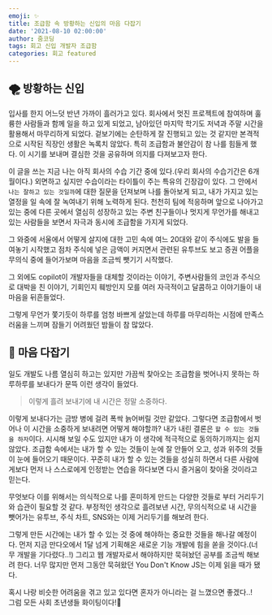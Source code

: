```yaml
---
emoji: ✨
title: 조급함 속 방황하는 신입의 마음 다잡기
date: '2021-08-10 02:00:00'
author: 줌코딩
tags: 회고 신입 개발자 조급함
categories: 회고 featured
---
```


## 🌪 방황하는 신입

입사를 한지 어느덧 반년 가까이 흘러가고 있다. 회사에서 멋진 프로젝트에 참여하며 훌륭한 사람들과 함께 일을 하고 있게 되었고, 남아있던 마지막 학기도 저녁과 주말 시간을 활용해서 마무리하게 되었다. 겉보기에는 순탄하게 잘 진행되고 있는 것 같지만 본격적으로 시작된 직장인 생활은 녹록치 않았다. 특히 조급함과 불안감이 참 나를 힘들게 했다. 이 시기를 보내며 결심한 것을 공유하며 의지를 다져보고자 한다.

이 글을 쓰는 지금 나는 아직 회사의 수습 기간 중에 있다.(우리 회사의 수습기간은 6개월이다.) 외면하고 싶지만 수습이라는 타이틀이 주는 특유의 긴장감이 있다. 그 안에서 `나는 잘하고 있는 것일까`에 대한 질문을 던져보며 나를 돌아보게 되고, 내가 가지고 있는 열정을 일 속에 잘 녹여내기 위해 노력하게 된다. 천천히 팀에 적응하며 앞으로 나아가고 있는 중에 다른 곳에서 열심히 성장하고 있는 주변 친구들이나 멋지게 무언가를 해내고 있는 사람들을 보면서 자극과 동시에 조급함을 가지게 되었다.

그 와중에 서울에서 어떻게 살지에 대한 고민 속에 여느 20대와 같이 주식에도 발을 들여놓기 시작했고 점차 주식에 넣은 금액이 커지면서 관련된 유투브도 보고 증권 어플을 무의식 중에 들어가보며 마음을 조금씩 뺏기기 시작했다.

그 외에도 copilot이 개발자들을 대체할 것이라는 이야기, 주변사람들의 코인과 주식으로 대박을 친 이야기, 기회인지 훼방인지 모를 여러 자극적이고 달콤하고 이야기들이 내 마음을 뒤흔들었다.

그렇게 무언가 쫓기듯이 하루를 엄청 바쁘게 살았는데 하루를 마무리하는 시점에 만족스러움을 느끼며 잠들기 어려웠던 밤들이 참 많았다.

## 🌈 마음 다잡기

일도 개발도 나름 열심히 하고는 있지만 가끔씩 찾아오는 조급함을 벗어나지 못하는 하루하루를 보내다가 문뜩 이런 생각이 들었다.

> 이렇게 흘려 보내기에 내 시간은 정말 소중하다.

이렇게 보내다가는 금방 병에 걸려 폭싹 늙어버릴 것만 같았다. 그렇다면 조급함에서 벗어나 이 시간을 소중하게 보내려면 어떻게 해야할까? 내가 내린 결론은 `할 수 있는 것들을 하자`이다. 시시해 보일 수도 있지만 내가 이 생각에 적극적으로 동의하기까지는 쉽지 않았다. 조급함 속에서는 내가 할 수 있는 것들이 눈에 잘 안들어 오고, 성과 위주의 것들이 눈에 들어오기 때문이다. 꾸준히 내가 할 수 있는 것들을 성실히 하면서 다른 사람에게보다 먼저 나 스스로에게 인정받는 연습을 하다보면 다시 즐거움이 찾아올 것이라고 믿는다.

무엇보다 이를 위해서는 의식적으로 나를 혼미하게 만드는 다양한 것들로 부터 거리두기와 습관이 필요할 것 같다. 부정적인 생각으로 흘려보낸 시간, 무의식적으로 내 시간을 뺏어가는 유투브, 주식 차트, SNS와는 이제 거리두기를 해보려 한다.

그렇게 만든 시간에는 내가 할 수 있는 것 중에 해야하는 중요한 것들을 해나갈 예정이다. 먼저 지금 만다오에서 1달 넘게 기획해온 새로운 기능 개발에 힘을 쏟을 것이다.(너무 개발을 기다렸다..!) 그리고 웹 개발자로서 해야하지만 묵혀놨던 공부를 조금씩 해보려 한다. 너무 많지만 먼저 그동안 묵혀왔던 You Don't Know JS는 이제 읽을 때가 됐다.

혹시 나랑 비슷한 어려움을 겪고 있고 있다면 혼자가 아니라는 걸 느꼈으면 좋겠다..!  
그럼 모든 사회 초년생들 화이팅이다!👊

```toc

```

